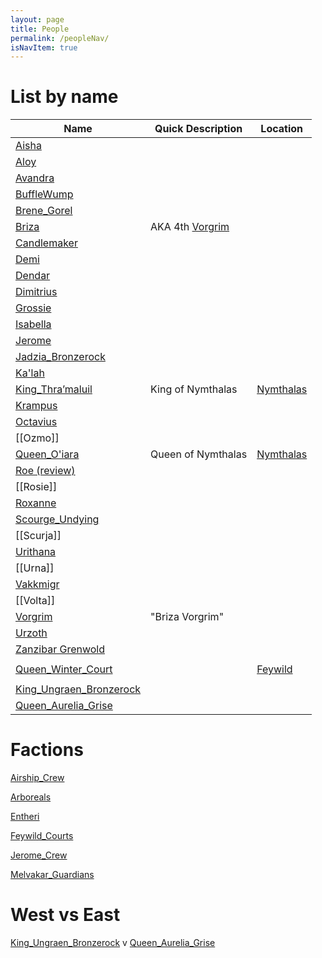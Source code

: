 ```yaml
---
layout: page
title: People
permalink: /peopleNav/
isNavItem: true
---
```


# List by name

| Name                                                                    | Quick Description                       | Location                                                |
| ----------------------------------------------------------------------- | --------------------------------------- | ------------------------------------------------------- |
| [Aisha](../people/Aisha.md)                                             |                                         |                                                         |
| [Aloy](../people/Aloy.md)                                           |                                         |                                                         |
| [Avandra](../people/Avandra.md)                                         |                                         |                                                         |
| [BuffleWump](../people/BuffleWump.md)                                   |                                         |                                                         |
| [Brene_Gorel](../people/Brene_Gorel.md)                                 |                                         |                                                         |
| [Briza](../people/Briza.md)                                             | AKA 4th [Vorgrim](../people/Vorgrim.md) |                                                         |
| [Candlemaker](../people/Candlemaker.md)                                 |                                         |                                                         |
| [Demi](../people/Demi.md)                                               |                                         |                                                         |
| [Dendar](../people/Dendar.md)                                           |                                         |                                                         |
| [Dimitrius](../people/Dimitrius.md)                                     |                                         |                                                         |
| [Grossie](../people/Grossie.md)                                         |                                         |                                                         |
| [Isabella](../people/Isabella.md)                                       |                                         |                                                         |
| [Jerome](../people/Jerome.md)                                           |                                         |                                                         |
| [Jadzia_Bronzerock](Jadzia_Bronzerock.md) |                                         |                                                         |
| [Ka'lah](Ka'lah.md)                                               |                                         |                                                         |
| [King_Thra’maluil](../people/King_Thra’maluil.md)                       | King of Nymthalas                       | [Nymthalas](../places/Nymthalas.md) |
| [Krampus](../people/Krampus.md)                                         |                                         |                                                         |
| [Octavius](../people/Octavius.md)                                       |                                         |                                                         |
| [[Ozmo]]                                                                |                                         |                                                         |
| [Queen_O'iara](../people/Queen_O'iara.md)                               | Queen of Nymthalas                      | [Nymthalas](../places/Nymthalas.md) |
| [Roe (review)](../people/Roe%20(review).md)                             |                                         |                                                         |
| [[Rosie]]                                                               |                                         |                                                         |
| [Roxanne](../people/Roxanne.md)                                         |                                         |                                                         |
| [Scourge_Undying](../people/Scourge_Undying.md)                         |                                         |                                                         |
| [[Scurja]]                                                              |                                         |                                                         |
| [Urithana](Urithana.md)                   |                                         |                                                         |
| [[Urna]]                                                                |                                         |                                                         |
| [Vakkmigr](../people/Vakkmigr.md)                                       |                                         |                                                         |
| [[Volta]]                                                               |                                         |                                                         |
| [Vorgrim](../people/Vorgrim.md)                                         | "Briza Vorgrim"                                        |                                                         |
| [Urzoth](Urzoth.md)                                             |                                         |                                                         |
| [Zanzibar Grenwold](../people/Zanzibar%20Grenwold.md)                   |                                         |                                                         |
|                                                                         |                                         |                                                         |
| [Queen_Winter_Court](../people/Queen_Winter_Court.md)                   |                                         | [Feywild](../places/Planes/Feywild.md)                  |
|                                                                         |                                         |                                                         |
| [King_Ungraen_Bronzerock](../people/King_Ungraen_Bronzerock.md)         |                                         |                                                         |
| [Queen_Aurelia_Grise](../people/Queen_Aurelia_Grise.md)                 |                                         |                                                         |




# Factions
[Airship_Crew](../people/Factions/Airship_Crew.md)


[Arboreals](../people/Factions/Arboreals.md)


[Entheri](../people/Entheri.md)


[Feywild_Courts](../people/Factions/Feywild_Courts.md)


[Jerome_Crew](../people/Factions/Jerome_Crew.md)


[Melvakar_Guardians](../people/Factions/Melvakar_Guardians.md)


# West vs East
[King_Ungraen_Bronzerock](../people/King_Ungraen_Bronzerock.md) v [Queen_Aurelia_Grise](../people/Queen_Aurelia_Grise.md)

